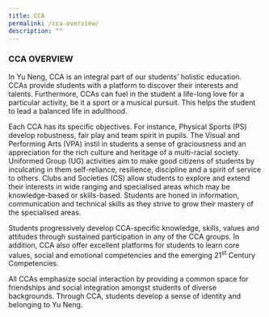 ```yaml
---
title: CCA
permalink: /cca-overview/
description: ""
---
```




### CCA OVERVIEW

In Yu Neng, CCA is an integral part of our students’ holistic education.  CCAs provide students with a platform to discover their interests and talents. Furthermore, CCAs can fuel in the student a life-long love for a particular activity, be it a sport or a musical pursuit. This helps the student to lead a balanced life in adulthood. 

Each CCA has its specific objectives. For instance, Physical Sports (PS) develop robustness, fair play and team spirit in pupils. The Visual and Performing Arts (VPA) instil in students a sense of graciousness and an appreciation for the rich culture and heritage of a multi-racial society. Uniformed Group (UG) activities aim to make good citizens of students by inculcating in them self-reliance, resilience, discipline and a spirit of service to others. Clubs and Societies (CS) allow students to explore and extend their interests in wide ranging and specialised areas which may be knowledge-based or skills-based. Students are honed in information, communication and technical skills as they strive to grow their mastery of the specialised areas. 

Students progressively develop CCA-specific knowledge, skills, values and attitudes through sustained participation in any of the CCA groups. In addition, CCA also offer excellent platforms for students to learn core values, social and emotional competencies and the emerging 21<sup>st</sup> Century Competencies. 

All CCAs emphasize social interaction by providing a common space for friendships and social integration amongst students of diverse backgrounds. Through CCA, students develop a sense of identity and belonging to Yu Neng.